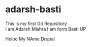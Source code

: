# adarsh-basti
This is my first Git Repository
<br>
I am Adarsh Mishra 
I am form Basti UP

Heloo My NAme Drupal

